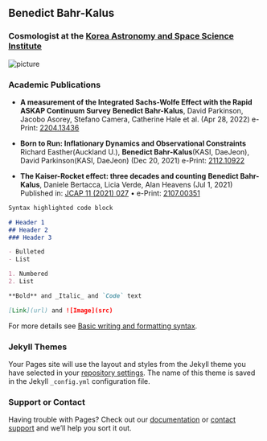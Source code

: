 ## Benedict Bahr-Kalus
### Cosmologist at the [Korea Astronomy and Space Science Institute](http://cosmology.kasi.re.kr/index.php)

![picture](/KalusB.github.io/assets/WipeOut24_03_2020_032402.588000.jpg)

### Academic Publications

- **A measurement of the Integrated Sachs-Wolfe Effect with the Rapid ASKAP Continuum Survey**
**Benedict Bahr-Kalus**, David Parkinson, Jacobo Asorey, Stefano Camera, Catherine Hale et al. (Apr 28, 2022)
e-Print: [2204.13436](https://arxiv.org/abs/2204.13436)

- **Born to Run: Inflationary Dynamics and Observational Constraints**
Richard Easther(Auckland U.), **Benedict Bahr-Kalus**(KASI, DaeJeon), David Parkinson(KASI, DaeJeon) (Dec 20, 2021)
e-Print: [2112.10922](https://arxiv.org/abs/2112.10922)

- **The Kaiser-Rocket effect: three decades and counting**
**Benedict Bahr-Kalus**, Daniele Bertacca, Licia Verde, Alan Heavens (Jul 1, 2021)
Published in: [JCAP 11 (2021) 027](https://doi.org/10.1088/1475-7516/2021/11/027) • e-Print: [2107.00351](https://arxiv.org/abs/2107.00351)


```markdown
Syntax highlighted code block

# Header 1
## Header 2
### Header 3

- Bulleted
- List

1. Numbered
2. List

**Bold** and _Italic_ and `Code` text

[Link](url) and ![Image](src)
```

For more details see [Basic writing and formatting syntax](https://docs.github.com/en/github/writing-on-github/getting-started-with-writing-and-formatting-on-github/basic-writing-and-formatting-syntax).

### Jekyll Themes

Your Pages site will use the layout and styles from the Jekyll theme you have selected in your [repository settings](https://github.com/KalusB/KalusB.github.io/settings/pages). The name of this theme is saved in the Jekyll `_config.yml` configuration file.

### Support or Contact

Having trouble with Pages? Check out our [documentation](https://docs.github.com/categories/github-pages-basics/) or [contact support](https://support.github.com/contact) and we’ll help you sort it out.
